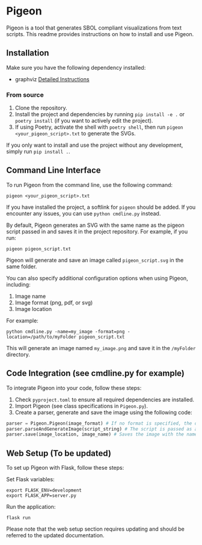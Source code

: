 # Pigeon

Pigeon is a tool that generates SBOL compliant visualizations from text scripts. This readme provides instructions on how to install and use Pigeon.

## Installation

Make sure you have the following dependency installed:

- graphviz [Detailed Instructions](https://pygraphviz.github.io/documentation/stable/install.html)

### From source

1. Clone the repository.
2. Install the project and dependencies by running `pip install -e .` or `poetry install` (if you want to actively edit the project).
3. If using Poetry, activate the shell with `poetry shell`, then run `pigeon <your_pigeon_script>.txt` to generate the SVGs.

If you only want to install and use the project without any development, simply run `pip install .`.

## Command Line Interface

To run Pigeon from the command line, use the following command:

```
pigeon <your_pigeon_script>.txt
```

If you have installed the project, a softlink for `pigeon` should be added. If you encounter any issues, you can use `python cmdline.py` instead.

By default, Pigeon generates an SVG with the same name as the pigeon script passed in and saves it in the project repository. For example, if you run:

```
pigeon pigeon_script.txt
```

Pigeon will generate and save an image called `pigeon_script.svg` in the same folder.

You can also specify additional configuration options when using Pigeon, including:

1. Image name
2. Image format (png, pdf, or svg)
3. Image location

For example:

```
python cmdline.py -name=my_image -format=png -location=/path/to/myFolder pigeon_script.txt
```

This will generate an image named `my_image.png` and save it in the `/myFolder` directory.

## Code Integration (see cmdline.py for example)

To integrate Pigeon into your code, follow these steps:

1. Check `pyproject.toml` to ensure all required dependencies are installed.
2. Import Pigeon (see class specifications in `Pigeon.py`).
3. Create a parser, generate and save the image using the following code:

```python
parser = Pigeon.Pigeon(image_format) # If no format is specified, the default is SVG.
parser.parseAndGenerateImage(script_string) # The script is passed as a string to the parsing function.
parser.save(image_location, image_name) # Saves the image with the name 'image_name' in the folder specified by 'image_location'.
```

## Web Setup (To be updated)

To set up Pigeon with Flask, follow these steps:

Set Flask variables:
```
export FLASK_ENV=development
export FLASK_APP=server.py
```

Run the application:
```
flask run
```

Please note that the web setup section requires updating and should be referred to the updated documentation.
